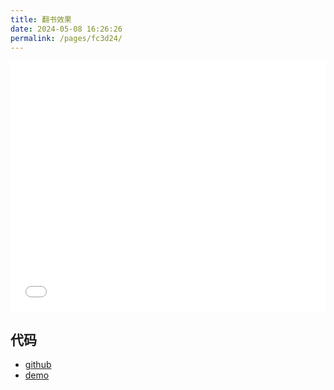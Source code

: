 ```yaml
---
title: 翻书效果
date: 2024-05-08 16:26:26
permalink: /pages/fc3d24/
---
```



<Badge text="项目Demo" type="error" vertical="middle"/>

<iframe id="iframe" width=100% height=400 frameborder=0 allowfullscreen="true" src="/demos/16/index.html"></iframe>

## 代码

- [github](https://github.com/wangxiaoze-view/knowledge-base/tree/main/docs/.vuepress/public/demos/16)
- [demo](https://www.wangxiaoze.wang/demos/16/index.html)
